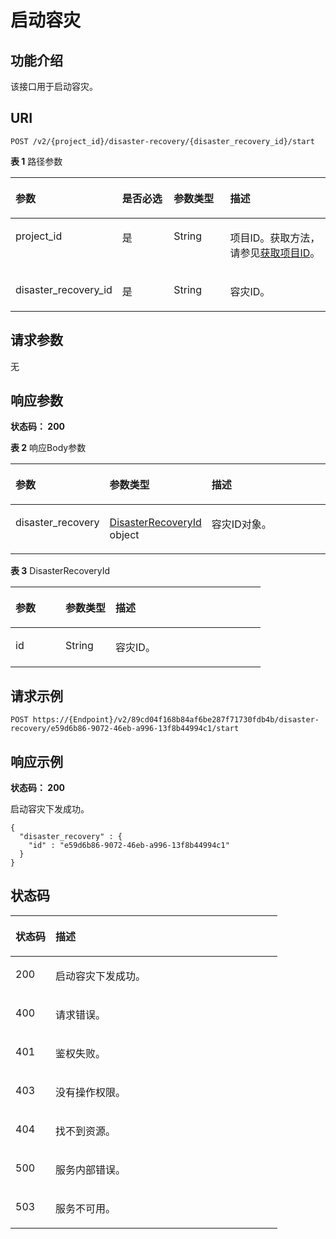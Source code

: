 # 启动容灾<a name="ZH-CN_TOPIC_0000001448850725"></a>

## 功能介绍<a name="section9981716145216"></a>

该接口用于启动容灾。

## URI<a name="section1110216166524"></a>

```
POST /v2/{project_id}/disaster-recovery/{disaster_recovery_id}/start
```

**表 1**  路径参数

<a name="table610851605220"></a>
<table><thead align="left"><tr id="row2010615164524"><th class="cellrowborder" valign="top" width="20%" id="mcps1.2.5.1.1"><p id="p1210916166522"><a name="p1210916166522"></a><a name="p1210916166522"></a>参数</p>
</th>
<th class="cellrowborder" valign="top" width="20%" id="mcps1.2.5.1.2"><p id="p19111816145213"><a name="p19111816145213"></a><a name="p19111816145213"></a>是否必选</p>
</th>
<th class="cellrowborder" valign="top" width="20%" id="mcps1.2.5.1.3"><p id="p3114316125219"><a name="p3114316125219"></a><a name="p3114316125219"></a>参数类型</p>
</th>
<th class="cellrowborder" valign="top" width="40%" id="mcps1.2.5.1.4"><p id="p511681605213"><a name="p511681605213"></a><a name="p511681605213"></a>描述</p>
</th>
</tr>
</thead>
<tbody><tr id="row1710612167524"><td class="cellrowborder" valign="top" width="20%" headers="mcps1.2.5.1.1 "><p id="p1811812165528"><a name="p1811812165528"></a><a name="p1811812165528"></a>project_id</p>
</td>
<td class="cellrowborder" valign="top" width="20%" headers="mcps1.2.5.1.2 "><p id="p141199163524"><a name="p141199163524"></a><a name="p141199163524"></a>是</p>
</td>
<td class="cellrowborder" valign="top" width="20%" headers="mcps1.2.5.1.3 "><p id="p412131619529"><a name="p412131619529"></a><a name="p412131619529"></a>String</p>
</td>
<td class="cellrowborder" valign="top" width="40%" headers="mcps1.2.5.1.4 "><p id="p8123716195212"><a name="p8123716195212"></a><a name="p8123716195212"></a>项目ID。获取方法，请参见<a href="获取项目ID.md">获取项目ID</a>。</p>
</td>
</tr>
<tr id="row1910611612526"><td class="cellrowborder" valign="top" width="20%" headers="mcps1.2.5.1.1 "><p id="p312511615522"><a name="p312511615522"></a><a name="p312511615522"></a>disaster_recovery_id</p>
</td>
<td class="cellrowborder" valign="top" width="20%" headers="mcps1.2.5.1.2 "><p id="p412816168527"><a name="p412816168527"></a><a name="p412816168527"></a>是</p>
</td>
<td class="cellrowborder" valign="top" width="20%" headers="mcps1.2.5.1.3 "><p id="p17130121618528"><a name="p17130121618528"></a><a name="p17130121618528"></a>String</p>
</td>
<td class="cellrowborder" valign="top" width="40%" headers="mcps1.2.5.1.4 "><p id="p1013291619520"><a name="p1013291619520"></a><a name="p1013291619520"></a>容灾ID。</p>
</td>
</tr>
</tbody>
</table>

## 请求参数<a name="section41349161522"></a>

无

## 响应参数<a name="section613771605211"></a>

**状态码： 200**

**表 2**  响应Body参数

<a name="zh-cn_topic_0000001398448114_response_DisasterRecoveryResp"></a>
<table><thead align="left"><tr id="row1814101615215"><th class="cellrowborder" valign="top" width="20%" id="mcps1.2.4.1.1"><p id="p1114641613525"><a name="p1114641613525"></a><a name="p1114641613525"></a>参数</p>
</th>
<th class="cellrowborder" valign="top" width="20%" id="mcps1.2.4.1.2"><p id="p614881618521"><a name="p614881618521"></a><a name="p614881618521"></a>参数类型</p>
</th>
<th class="cellrowborder" valign="top" width="60%" id="mcps1.2.4.1.3"><p id="p914941618521"><a name="p914941618521"></a><a name="p914941618521"></a>描述</p>
</th>
</tr>
</thead>
<tbody><tr id="row1214281617521"><td class="cellrowborder" valign="top" width="20%" headers="mcps1.2.4.1.1 "><p id="p11151161619528"><a name="p11151161619528"></a><a name="p11151161619528"></a>disaster_recovery</p>
</td>
<td class="cellrowborder" valign="top" width="20%" headers="mcps1.2.4.1.2 "><p id="p61531016165216"><a name="p61531016165216"></a><a name="p61531016165216"></a><a href="#zh-cn_topic_0000001398448114_response_DisasterRecoveryId">DisasterRecoveryId</a> object</p>
</td>
<td class="cellrowborder" valign="top" width="60%" headers="mcps1.2.4.1.3 "><p id="p4155181616527"><a name="p4155181616527"></a><a name="p4155181616527"></a>容灾ID对象。</p>
</td>
</tr>
</tbody>
</table>

**表 3**  DisasterRecoveryId

<a name="zh-cn_topic_0000001398448114_response_DisasterRecoveryId"></a>
<table><thead align="left"><tr id="row3157151625210"><th class="cellrowborder" valign="top" width="20%" id="mcps1.2.4.1.1"><p id="p1116061619529"><a name="p1116061619529"></a><a name="p1116061619529"></a>参数</p>
</th>
<th class="cellrowborder" valign="top" width="20%" id="mcps1.2.4.1.2"><p id="p41633168528"><a name="p41633168528"></a><a name="p41633168528"></a>参数类型</p>
</th>
<th class="cellrowborder" valign="top" width="60%" id="mcps1.2.4.1.3"><p id="p2165101613528"><a name="p2165101613528"></a><a name="p2165101613528"></a>描述</p>
</th>
</tr>
</thead>
<tbody><tr id="row1315761616523"><td class="cellrowborder" valign="top" width="20%" headers="mcps1.2.4.1.1 "><p id="p12167171611521"><a name="p12167171611521"></a><a name="p12167171611521"></a>id</p>
</td>
<td class="cellrowborder" valign="top" width="20%" headers="mcps1.2.4.1.2 "><p id="p171687169529"><a name="p171687169529"></a><a name="p171687169529"></a>String</p>
</td>
<td class="cellrowborder" valign="top" width="60%" headers="mcps1.2.4.1.3 "><p id="p10170316195220"><a name="p10170316195220"></a><a name="p10170316195220"></a>容灾ID。</p>
</td>
</tr>
</tbody>
</table>

## 请求示例<a name="section317281613527"></a>

```
POST https://{Endpoint}/v2/89cd04f168b84af6be287f71730fdb4b/disaster-recovery/e59d6b86-9072-46eb-a996-13f8b44994c1/start
```

## 响应示例<a name="section1517811685214"></a>

**状态码： 200**

启动容灾下发成功。

```
{
  "disaster_recovery" : {
    "id" : "e59d6b86-9072-46eb-a996-13f8b44994c1"
  }
}
```

## 状态码<a name="section151921716125216"></a>

<a name="zh-cn_topic_0000001398448114_status_code"></a>
<table><thead align="left"><tr id="row19194516175211"><th class="cellrowborder" valign="top" width="15%" id="mcps1.1.3.1.1"><p id="p11197111615216"><a name="p11197111615216"></a><a name="p11197111615216"></a>状态码</p>
</th>
<th class="cellrowborder" valign="top" width="85%" id="mcps1.1.3.1.2"><p id="p9199916115218"><a name="p9199916115218"></a><a name="p9199916115218"></a>描述</p>
</th>
</tr>
</thead>
<tbody><tr id="row119401611524"><td class="cellrowborder" valign="top" width="15%" headers="mcps1.1.3.1.1 "><p id="p62011816135217"><a name="p62011816135217"></a><a name="p62011816135217"></a>200</p>
</td>
<td class="cellrowborder" valign="top" width="85%" headers="mcps1.1.3.1.2 "><p id="p62031916185216"><a name="p62031916185216"></a><a name="p62031916185216"></a>启动容灾下发成功。</p>
</td>
</tr>
<tr id="row1719571655218"><td class="cellrowborder" valign="top" width="15%" headers="mcps1.1.3.1.1 "><p id="p42051316195214"><a name="p42051316195214"></a><a name="p42051316195214"></a>400</p>
</td>
<td class="cellrowborder" valign="top" width="85%" headers="mcps1.1.3.1.2 "><p id="p15207216105218"><a name="p15207216105218"></a><a name="p15207216105218"></a>请求错误。</p>
</td>
</tr>
<tr id="row19195716135219"><td class="cellrowborder" valign="top" width="15%" headers="mcps1.1.3.1.1 "><p id="p1620920168524"><a name="p1620920168524"></a><a name="p1620920168524"></a>401</p>
</td>
<td class="cellrowborder" valign="top" width="85%" headers="mcps1.1.3.1.2 "><p id="p82111616115216"><a name="p82111616115216"></a><a name="p82111616115216"></a>鉴权失败。</p>
</td>
</tr>
<tr id="row01959162527"><td class="cellrowborder" valign="top" width="15%" headers="mcps1.1.3.1.1 "><p id="p5213101695213"><a name="p5213101695213"></a><a name="p5213101695213"></a>403</p>
</td>
<td class="cellrowborder" valign="top" width="85%" headers="mcps1.1.3.1.2 "><p id="p19216616155210"><a name="p19216616155210"></a><a name="p19216616155210"></a>没有操作权限。</p>
</td>
</tr>
<tr id="row18195171615214"><td class="cellrowborder" valign="top" width="15%" headers="mcps1.1.3.1.1 "><p id="p182171116195217"><a name="p182171116195217"></a><a name="p182171116195217"></a>404</p>
</td>
<td class="cellrowborder" valign="top" width="85%" headers="mcps1.1.3.1.2 "><p id="p221921615217"><a name="p221921615217"></a><a name="p221921615217"></a>找不到资源。</p>
</td>
</tr>
<tr id="row819581655215"><td class="cellrowborder" valign="top" width="15%" headers="mcps1.1.3.1.1 "><p id="p10222131610529"><a name="p10222131610529"></a><a name="p10222131610529"></a>500</p>
</td>
<td class="cellrowborder" valign="top" width="85%" headers="mcps1.1.3.1.2 "><p id="p132245162527"><a name="p132245162527"></a><a name="p132245162527"></a>服务内部错误。</p>
</td>
</tr>
<tr id="row7195016125215"><td class="cellrowborder" valign="top" width="15%" headers="mcps1.1.3.1.1 "><p id="p62261316175219"><a name="p62261316175219"></a><a name="p62261316175219"></a>503</p>
</td>
<td class="cellrowborder" valign="top" width="85%" headers="mcps1.1.3.1.2 "><p id="p82296168525"><a name="p82296168525"></a><a name="p82296168525"></a>服务不可用。</p>
</td>
</tr>
</tbody>
</table>

